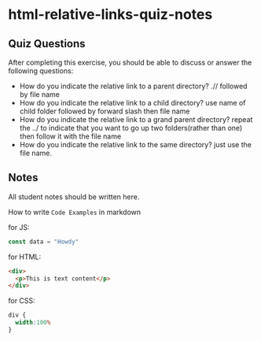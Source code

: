 # html-relative-links-quiz-notes

## Quiz Questions

After completing this exercise, you should be able to discuss or answer the following questions:

- How do you indicate the relative link to a parent directory?
.// followed by file name
- How do you indicate the relative link to a child directory?
use name of child folder followed by forward slash then file name
- How do you indicate the relative link to a grand parent directory?
repeat the ../ to indicate that you want to go up two folders(rather than one) then follow it with the file name
- How do you indicate the relative link to the same directory?
just use the file name.

## Notes

All student notes should be written here.


How to write `Code Examples` in markdown

for JS:
```javascript
const data = "Howdy"
```

for HTML:
```html
<div>
  <p>This is text content</p>
</div>
```

for CSS:
```css
div {
  width:100%
}
```
